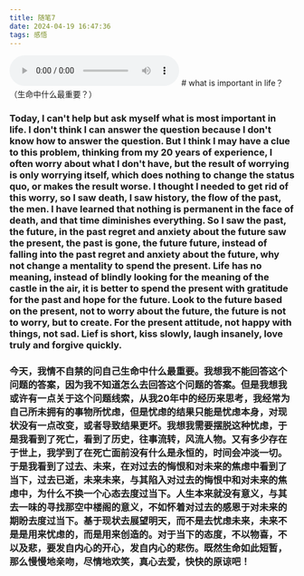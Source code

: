 ```yaml
---
title: 随笔7
date: 2024-04-19 16:47:36
tags: 感悟
---
```



<audio controls>
  <source src="https://github.com/changjingzhi/changjingzhi.github.io/blob/master/pic/shueibi7.mp3" type="audio/mp3">
  Your browser does not support the audio element.
</audio>
# what is important in life？（生命中什么最重要？）

### Today, I can't help but ask myself what is most important in life. I don't think I can answer the question because I don't know how to answer the question. But I think I may have a clue to this problem, thinking from my 20 years of experience, I often worry about what I don't have, but the result of worrying is only worrying itself, which does nothing to change the status quo, or makes the result worse. I thought I needed to get rid of this worry, so I saw death, I saw history, the flow of the past, the men. I have learned that nothing is permanent in the face of death, and that time diminishes everything. So I saw the past, the future, in the past regret and anxiety about the future saw the present, the past is gone, the future future, instead of falling into the past regret and anxiety about the future, why not change a mentality to spend the present. Life has no meaning, instead of blindly looking for the meaning of the castle in the air, it is better to spend the present with gratitude for the past and hope for the future. Look to the future based on the present, not to worry about the future, the future is not to worry, but to create. For the present attitude, not happy with things, not sad. Lief is short, kiss slowly, laugh insanely, love truly and forgive quickly.

### 今天，我情不自禁的问自己生命中什么最重要。我想我不能回答这个问题的答案，因为我不知道怎么去回答这个问题的答案。但是我想我或许有一点关于这个问题线索，从我20年中的经历来思考，我经常为自己所未拥有的事物所忧虑，但是忧虑的结果只能是忧虑本身，对现状没有一点改变，或者导致结果更坏。我想我需要摆脱这种忧虑，于是我看到了死亡，看到了历史，往事流转，风流人物。又有多少存在于世上，我学到了在死亡面前没有什么是永恒的，时间会冲淡一切。于是我看到了过去、未来，在对过去的悔恨和对未来的焦虑中看到了当下，过去已逝，未来未来，与其陷入对过去的悔恨中和对未来的焦虑中，为什么不换一个心态去度过当下。人生本来就没有意义，与其去一味的寻找那空中楼阁的意义，不如怀着对过去的感恩于对未来的期盼去度过当下。基于现状去展望明天，而不是去忧虑未来，未来不是是用来忧虑的，而是用来创造的。对于当下的态度，不以物喜，不以及悲，要发自内心的开心，发自内心的悲伤。既然生命如此短暂，那么慢慢地亲吻，尽情地欢笑，真心去爱，快快的原谅吧！
